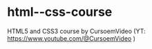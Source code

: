# html--css-course

 HTML5 and CSS3 course by CursoemVideo (YT: https://www.youtube.com/@CursoemVideo )
